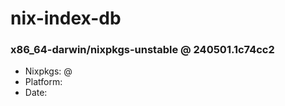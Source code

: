 # nix-index-db
### x86_64-darwin/nixpkgs-unstable @ 240501.1c74cc2
- Nixpkgs: @[](https://github.com/NixOS/nixpkgs/commit/1c74cc292b61614e74c1cf0d372f79d57fb4936b)
- Platform: 
- Date: 
